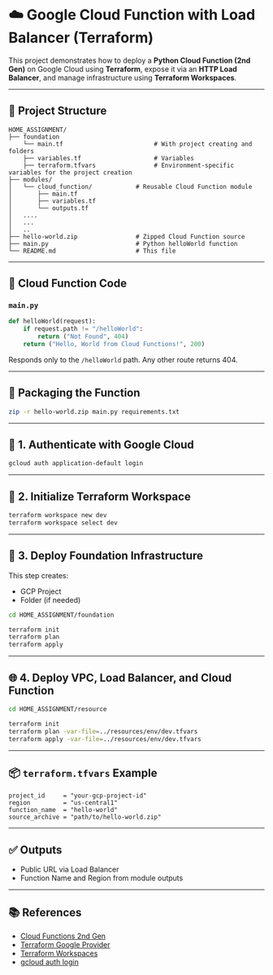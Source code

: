 # ☁️ Google Cloud Function with Load Balancer (Terraform)

This project demonstrates how to deploy a **Python Cloud Function (2nd Gen)** on Google Cloud using **Terraform**, expose it via an **HTTP Load Balancer**, and manage infrastructure using **Terraform Workspaces**.

---

## 📁 Project Structure

```
HOME_ASSIGNMENT/
├── foundation
    └── main.tf                         # With project creating and folders 
    ├── variables.tf                    # Variables
    ├── terraform.tfvars                # Environment-specific variables for the project creation
├── modules/
│   └── cloud_function/            # Reusable Cloud Function module
│       ├── main.tf
│       ├── variables.tf
│       └── outputs.tf
│   ....
│   ...
│   ..
├── hello-world.zip                # Zipped Cloud Function source
├── main.py                        # Python helloWorld function
└── README.md                      # This file
```

---

## 🧠 Cloud Function Code

### `main.py`
```python
def helloWorld(request):
    if request.path != "/helloWorld":
        return ("Not Found", 404)
    return ("Hello, World from Cloud Functions!", 200)
```

Responds only to the `/helloWorld` path. Any other route returns 404.

---

## 🔧 Packaging the Function

```bash
zip -r hello-world.zip main.py requirements.txt
```

---

## 🔐 1. Authenticate with Google Cloud

```bash
gcloud auth application-default login
```

---

## 🧱 2. Initialize Terraform Workspace

```bash
terraform workspace new dev
terraform workspace select dev
```

---

## 📂 3. Deploy Foundation Infrastructure

This step creates:
- GCP Project
- Folder (if needed)

```bash
cd HOME_ASSIGNMENT/foundation

terraform init
terraform plan
terraform apply
```

---

## 🌐 4. Deploy VPC, Load Balancer, and Cloud Function

```bash
cd HOME_ASSIGNMENT/resource

terraform init
terraform plan -var-file=../resources/env/dev.tfvars
terraform apply -var-file=../resources/env/dev.tfvars
```

---

## 📦 `terraform.tfvars` Example

```hcl
project_id     = "your-gcp-project-id"
region         = "us-central1"
function_name  = "hello-world"
source_archive = "path/to/hello-world.zip"
```

---

## ✅ Outputs

- Public URL via Load Balancer
- Function Name and Region from module outputs

---

## 📚 References

- [Cloud Functions 2nd Gen](https://cloud.google.com/functions/docs/concepts/exec)
- [Terraform Google Provider](https://registry.terraform.io/providers/hashicorp/google/latest/docs)
- [Terraform Workspaces](https://developer.hashicorp.com/terraform/docs/language/state/workspaces)
- [gcloud auth login](https://cloud.google.com/sdk/gcloud/reference/auth/application-default/login)
